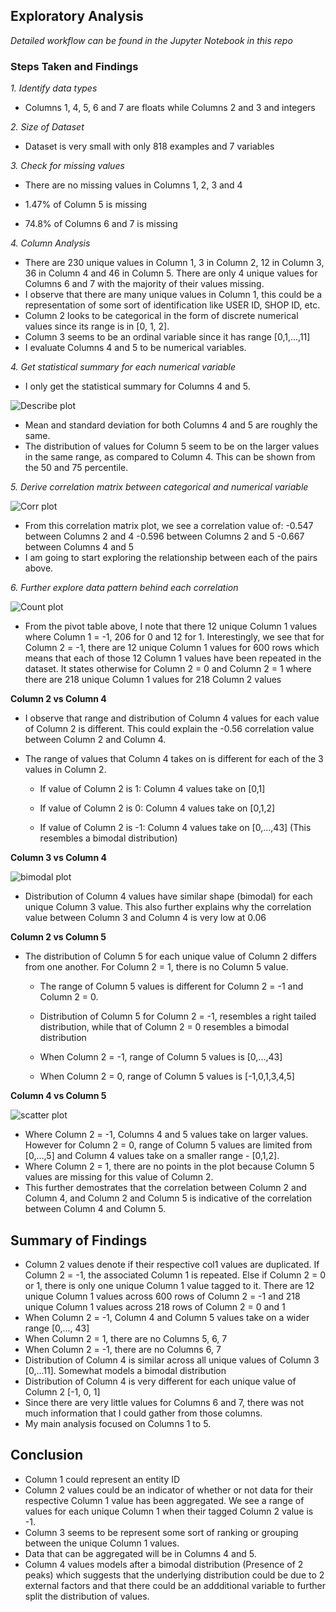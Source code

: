 ## Exploratory Analysis

*Detailed workflow can be found in the Jupyter Notebook in this repo*

### **Steps Taken and Findings**
*1. Identify data types*
  - Columns 1, 4, 5, 6 and 7 are floats while Columns 2 and 3 and integers
  
*2. Size of Dataset*
  - Dataset is very small with only 818 examples and 7 variables
  
*3. Check for missing values*

  - There are no missing values in Columns 1, 2, 3 and 4
  
  - 1.47% of Column 5 is missing
  
  - 74.8% of Columns 6 and 7 is missing
  
*4. Column Analysis*
  - There are 230 unique values in Column 1, 3 in Column 2, 12 in Column 3, 36 in Column 4 and 46 in Column 5. There are only 4 unique values for Columns 6 and 7       with the majority of their values missing.
  - I observe that there are many unique values in Column 1, this could be a representation of some sort of identification like USER ID, SHOP ID, etc. 
  - Column 2 looks to be categorical in the form of discrete numerical values since its range is in [0, 1, 2]. 
  - Column 3 seems to be an ordinal variable since it has range [0,1,...,11]
  - I evaluate Columns 4 and 5 to be numerical variables.
  
*4. Get statistical summary for each numerical variable*
  - I only get the statistical summary for Columns 4 and 5.
  
![Describe plot](./describeplot.jpg)

  - Mean and standard deviation for both Columns 4 and 5 are roughly the same.
  - The distribution of values for Column 5 seem to be on the larger values in the same range, as compared to Column 4. This can be shown from the 50 and 75      percentile.
    
*5. Derive correlation matrix between categorical and numerical variable*

![Corr plot](./corrplot.jpg)
  
  - From this correlation matrix plot, we see a correlation value of:
    -0.547 between Columns 2 and 4
    -0.596 between Columns 2 and 5
    -0.667 between Columns 4 and 5
  - I am going to start exploring the relationship between each of the pairs above.

*6. Further explore data pattern behind each correlation*

![Count plot](./counts.jpg)
  
  - From the pivot table above, I note that there 12 unique Column 1 values where Column 1 = -1, 206 for 0 and 12 for 1. Interestingly, we see that for Column 2 = -1, there are 12 unique Column 1 values for 600 rows which means that each of those 12 Column 1 values have been repeated in the dataset. It states otherwise for Column 2 = 0 and Column 2 = 1 where there are 218 unique Column 1 values for 218 Column 2 values

**Column 2 vs Column 4**

  -  I observe that range and distribution of Column 4 values for each value of Column 2 is different. This could explain the -0.56 correlation value between Column 2 and Column 4.
  - The range of values that Column 4 takes on is different for each of the 3 values in Column 2.

    - If value of Column 2 is 1: Column 4 values take on [0,1]

    - If value of Column 2 is 0: Column 4 values take on [0,1,2]

    - If value of Column 2 is -1: Column 4 values take on [0,...,43] (This resembles a bimodal distribution)

**Column 3 vs Column 4**

![bimodal plot](./bimodal.jpg)

  - Distribution of Column 4 values have similar shape (bimodal) for each unique Column 3 value. This also further explains why the correlation value between Column 3 and Column 4 is very low at 0.06
  
**Column 2 vs Column 5**

- The distribution of Column 5 for each unique value of Column 2 differs from one another. For Column 2 = 1, there is no Column 5 value.

    - The range of Column 5 values is different for Column 2 = -1 and Column 2 = 0.

    - Distribution of Column 5 for Column 2 = -1, resembles a right tailed distribution, while that of Column 2 = 0 resembles a bimodal distribution
    
    - When Column 2 = -1, range of Column 5 values is [0,...,43]

    - When Column 2 = 0, range of Column 5 values is [-1,0,1,3,4,5]

**Column 4 vs Column 5**

![scatter plot](./scatter.jpg)

  - Where Column 2 = -1, Columns 4 and 5 values take on larger values. However for Column 2 = 0, range of Column 5 values are limited from [0,...,5] and Column 4 values take on a smaller range - [0,1,2]. 
  - Where Column 2 = 1, there are no points in the plot because Column 5 values are missing for this value of Column 2. 
  - This further demostrates that the correlation between Column 2 and Column 4, and Column 2 and Column 5 is indicative of the correlation between Column 4 and Column 5.
  
## Summary of Findings

  - Column 2 values denote if their respective col1 values are duplicated. If Column 2 = -1, the associated Column 1 is repeated. Else if Column 2 = 0 or 1, there is only one unique Column 1 value tagged to it. There are 12 unique Column 1 values across 600 rows of Column 2 = -1 and 218 unique Column 1 values across 218 rows of Column 2 = 0 and 1
  - When Column 2 = -1, Column 4 and Column 5 values take on a wider range [0,..., 43]
  - When Column 2 = 1, there are no Columns 5, 6, 7
  - When Column 2 = -1, there are no Columns 6, 7
  - Distribution of Column 4 is similar across all unique values of Column 3 [0,...11]. Somewhat models a bimodal distribution
  - Distribution of Column 4 is very different for each unique value of Column 2 [-1, 0, 1]
  - Since there are very little values for Columns 6 and 7, there was not much information that I could gather from those columns.
  - My main analysis focused on Columns 1 to 5.
## Conclusion
  - Column 1 could represent an entity ID
  - Column 2 values could be an indicator of whether or not data for their respective Column 1 value has been aggregated. We see a range of values for each unique Column 1 when their tagged Column 2 value is -1. 
  - Column 3 seems to be represent some sort of ranking or grouping between the unique Column 1 values.
  - Data that can be aggregated will be in Columns 4 and 5.
  - Column 4 values models after a bimodal distribution (Presence of 2 peaks) which suggests that the underlying distribution could be due to 2 external factors and that there could be an addditional variable to further split the distribution of values.
  

